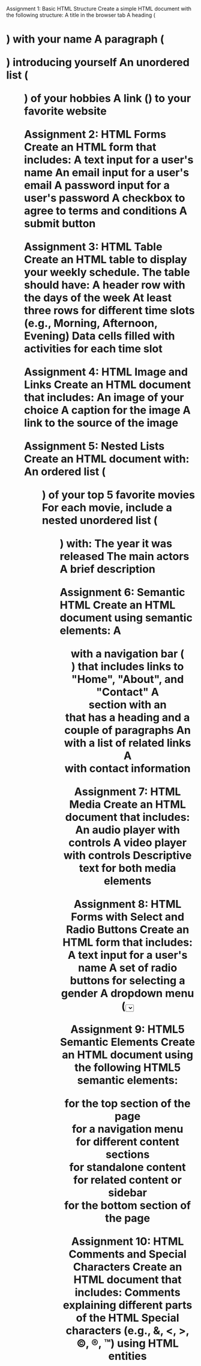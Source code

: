 Assignment 1: Basic HTML Structure
Create a simple HTML document with the following structure:
A title in the browser tab
A heading (<h1>) with your name
A paragraph (<p>) introducing yourself
An unordered list (<ul>) of your hobbies
A link (<a>) to your favorite website

Assignment 2: HTML Forms
Create an HTML form that includes:
A text input for a user's name
An email input for a user's email
A password input for a user's password
A checkbox to agree to terms and conditions
A submit button

Assignment 3: HTML Table
Create an HTML table to display your weekly schedule. The table should have:
A header row with the days of the week
At least three rows for different time slots (e.g., Morning, Afternoon, Evening)
Data cells filled with activities for each time slot

Assignment 4: HTML Image and Links
Create an HTML document that includes:
An image of your choice
A caption for the image
A link to the source of the image

Assignment 5: Nested Lists
Create an HTML document with:
An ordered list (<ol>) of your top 5 favorite movies
For each movie, include a nested unordered list (<ul>) with:
The year it was released
The main actors
A brief description

Assignment 6: Semantic HTML
Create an HTML document using semantic elements:
A <header> with a navigation bar (<nav>) that includes links to "Home", "About", and "Contact"
A <main> section with an <article> that has a heading and a couple of paragraphs
An <aside> with a list of related links
A <footer> with contact information

Assignment 7: HTML Media
Create an HTML document that includes:
An audio player with controls
A video player with controls
Descriptive text for both media elements

Assignment 8: HTML Forms with Select and Radio Buttons
Create an HTML form that includes:
A text input for a user's name
A set of radio buttons for selecting a gender
A dropdown menu (<select>) for selecting a country
A submit button

Assignment 9: HTML5 Semantic Elements
Create an HTML document using the following HTML5 semantic elements:
<header> for the top section of the page
<nav> for a navigation menu
<section> for different content sections
<article> for standalone content
<aside> for related content or sidebar
<footer> for the bottom section of the page
  
Assignment 10: HTML Comments and Special Characters
Create an HTML document that includes:
Comments explaining different parts of the HTML
Special characters (e.g., &, <, >, ©, ®, ™) using HTML entities

